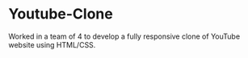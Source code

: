 # Youtube-Clone
 Worked in a team of 4 to develop a fully responsive clone of YouTube website using HTML/CSS.
